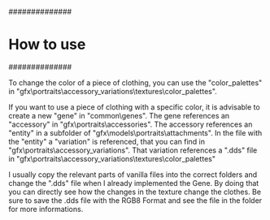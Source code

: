 ##############
# How to use #
##############

To change the color of a piece of clothing, you can use the "color_palettes" in "gfx\portraits\accessory_variations\textures\color_palettes".

If you want to use a piece of clothing with a specific color, it is advisable to create a new "gene" in "common\genes".
The gene references an "accessory" in "gfx\portraits\accessories".
The accessory references an "entity" in a subfolder of "gfx\models\portraits\attachments".
In the file with the "entity" a "variation" is referenced, that you can find in "gfx\portraits\accessory_variations".
That variation references a ".dds" file in "gfx\portraits\accessory_variations\textures\color_palettes"

I usually copy the relevant parts of vanilla files into the correct folders and change the ".dds" file when I already implemented the Gene.
By doing that you can directly see how the changes in the texture change the clothes.
Be sure to save the .dds file with the RGB8 Format and see the file in the folder for more informations.